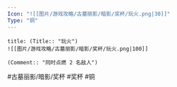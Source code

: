 ```yaml
---
Icon: "![[图片/游戏攻略/古墓丽影/暗影/奖杯/玩火.png|30]]"
Type: "铜"
---
```

```ad-common-bronze-trophy
title: (Title:: "玩火")
![[图片/游戏攻略/古墓丽影/暗影/奖杯/玩火.png|100]]

(Comment:: "同时点燃 2 名敌人")
```

#古墓丽影/暗影/奖杯 #奖杯 #铜
